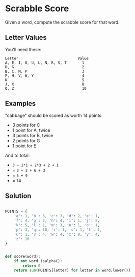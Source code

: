 # Scrabble Score

Given a word, compute the scrabble score for that word.

## Letter Values

You'll need these:

```plain
Letter                           Value
A, E, I, O, U, L, N, R, S, T       1
D, G                               2
B, C, M, P                         3
F, H, V, W, Y                      4
K                                  5
J, X                               8
Q, Z                               10
```

## Examples

"cabbage" should be scored as worth 14 points:

- 3 points for C
- 1 point for A, twice
- 3 points for B, twice
- 2 points for G
- 1 point for E

And to total:

- `3 + 2*1 + 2*3 + 2 + 1`
- = `3 + 2 + 6 + 3`
- = `5 + 9`
- = 14

## Solution

```python

POINTS = {
    'a': 1, 'b': 3, 'c': 3, 'd': 2, 'e': 1,
    'f': 4, 'g': 2, 'h': 4, 'i': 1, 'j': 8,
    'k': 5, 'l': 1, 'm': 3, 'n': 1, 'o': 1,
    'p': 3, 'q': 10, 'r': 1, 's': 1, 't': 1,
    'u': 1, 'v': 4, 'w': 4, 'x': 8, 'y': 4,
    'z': 10
}


def score(word):
    if not word.isalpha():
        return 0
    return sum(POINTS[letter] for letter in word.lower())

```
